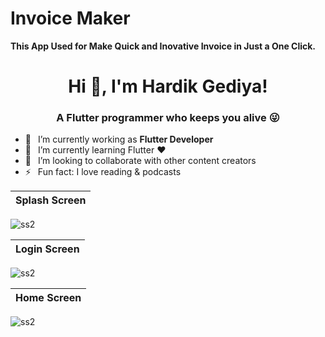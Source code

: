 # Invoice Maker

**This App Used for Make Quick and Inovative Invoice in Just a One Click.**

<h1 align="center"> Hi 👋, I'm Hardik Gediya!</a></h1>
<h3 align="center">A Flutter programmer who keeps you alive 😜</h3>


- 🔭 &ensp;I’m currently working as **Flutter Developer**
- 🌱 &ensp;I’m currently learning Flutter ❤️
- 👯 &ensp;I’m looking to collaborate with other content creators
- ⚡ &ensp;Fun fact: I love reading & podcasts





Splash Screen            | 
:-------------------------:|
![ss2](https://user-images.githubusercontent.com/77672442/172052333-1023590a-6b6a-4607-b582-d03848c289e6.jpg)

Login Screen           | 
:-------------------------:|
![ss2](https://user-images.githubusercontent.com/77672442/172052333-1023590a-6b6a-4607-b582-d03848c289e6.jpg)


Home Screen           | 
:-------------------------:|
![ss2](https://user-images.githubusercontent.com/77672442/172052333-1023590a-6b6a-4607-b582-d03848c289e6.jpg)



